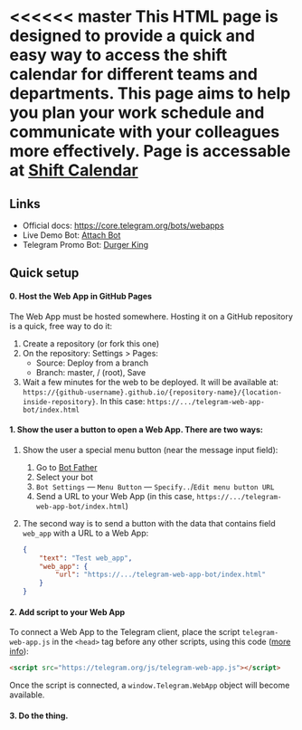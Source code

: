 <<<<<< master
This HTML page is designed to provide a quick and easy way to access the shift calendar for different teams and departments. This page aims to help you plan your work schedule and communicate with your colleagues more effectively.
Page is accessable at [Shift Calendar](https://vnatmfg.github.io/web-app/)
=======
## Links
* Official docs: https://core.telegram.org/bots/webapps
* Live Demo Bot: [Attach Bot](https://t.me/asmico_attach_bot)
* Telegram Promo Bot: [Durger King](https://t.me/durgerkingbot)


## Quick setup

#### 0. Host the Web App in GitHub Pages

The Web App must be hosted somewhere. Hosting it on a GitHub repository is a quick, free way to do it:

1. Create a repository (or fork this one)
2. On the repository: Settings > Pages:
    - Source: Deploy from a branch
    - Branch: master, / (root), Save
3. Wait a few minutes for the web to be deployed. It will be available at: `https://{github-username}.github.io/{repository-name}/{location-inside-repository}`. In this case: `https://.../telegram-web-app-bot/index.html`

#### 1. Show the user a button to open a Web App. There are two ways:

1. Show the user a special menu button (near the message input field):
    1. Go to [Bot Father](https://t.me/BotFather)
    2. Select your bot
    3. `Bot Settings` — `Menu Button` — `Specify..`/`Edit menu button URL`
    4. Send a URL to your Web App (in this case, `https://.../telegram-web-app-bot/index.html`)

2. The second way is to send a button with the data that contains field `web_app` with a URL to a Web App:
    ```json
    {
        "text": "Test web_app",
        "web_app": {
            "url": "https://.../telegram-web-app-bot/index.html"
        }
    }
    ```

#### 2. Add script to your Web App

To connect a Web App to the Telegram client, place the script `telegram-web-app.js` in the `<head>` tag before any other scripts, using this code ([more info](https://core.telegram.org/bots/webapps#initializing-web-apps)):
```html
<script src="https://telegram.org/js/telegram-web-app.js"></script>
```

Once the script is connected, a `window.Telegram.WebApp` object will become available.

#### 3. Do the thing.
